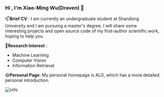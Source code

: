 ### Hi , I'm Xiao-Ming Wu(Draven) 👋

📫**Brief CV** : I am currently an undergraduate student at Shandong University and I am pursuing a master's degree. I will share some interesting projects and open source code of my first-author scientific work, hoping to help you.  

🌱**Research Interest** : 
- Machine Learning
- Computer Vision
- Information Retrieval  

😄**Personal Page**: My personal homepage is ALG, which has a more detailed personal introduction.

![info](https://github-readme-stats.vercel.app/api?username=DravenALG&show_icons=true&count_private=true&hide=prs&theme=gruvbox)


<!--
**DravenALG/DravenALG** is a ✨ _special_ ✨ repository because its `README.md` (this file) appears on your GitHub profile.

Here are some ideas to get you started:

- 🔭 I’m currently working on ...
- 🌱 I’m currently learning ...
- 👯 I’m looking to collaborate on ...
- 🤔 I’m looking for help with ...
- 💬 Ask me about ...
- 📫 How to reach me: ...
- 😄 Pronouns: ...
- ⚡ Fun fact: ...
-->
